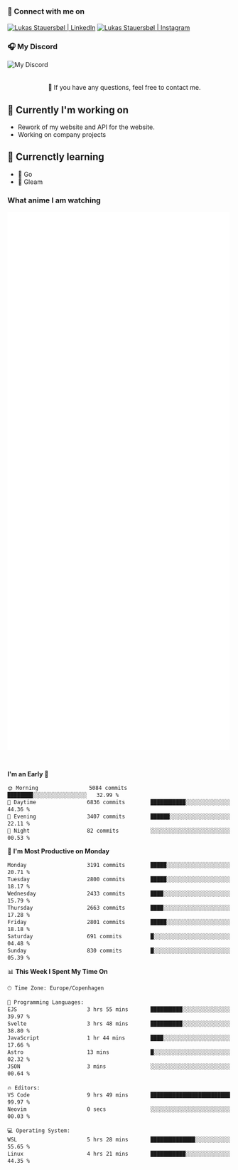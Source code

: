### 🔗 Connect with me on
<a href="https://www.instagram.com/lukas_stauersbol" target="_blank"><img align="center" src="https://raw.githubusercontent.com/stauersbol/stauersbol/main/images/instagram.svg" alt="Lukas Stauersbøl | LinkedIn" width="30px"/></a>
<a href="https://www.linkedin.com/in/lukas-stauersbol/" target="_blank"><img align="center" src="https://raw.githubusercontent.com/stauersbol/stauersbol/main/images/linkedin.svg" alt="Lukas Stauersbøl | Instagram" width="30px"/></a>

<p align="center">
 <h3>🎧 My Discord</h3>
 <img align="left" height="55px" src="https://discord.c99.nl/widget/theme-2/147806323323568128.png" alt="My Discord" />
</p>

<br/>
<br/>
<br/>
💬 If you have any questions, feel free to contact me.

## 🔭 Currently I'm working on
- Rework of my website and API for the website.
- Working on company projects
 
## 🌱 Currenctly learning
- 💙 Go
- 💜 Gleam

### What anime I am watching
<a href="https://anilist.co/user/slashiy/" align="center"><img align="center" width="500px" src="metrics.plugin.personal.anilist.svg" /></a>

<br/>

<!--START_SECTION:waka-->
**I'm an Early 🐤** 

```text
🌞 Morning                5084 commits        ████████░░░░░░░░░░░░░░░░░   32.99 % 
🌆 Daytime                6836 commits        ███████████░░░░░░░░░░░░░░   44.36 % 
🌃 Evening                3407 commits        ██████░░░░░░░░░░░░░░░░░░░   22.11 % 
🌙 Night                  82 commits          ░░░░░░░░░░░░░░░░░░░░░░░░░   00.53 % 
```
📅 **I'm Most Productive on Monday** 

```text
Monday                   3191 commits        █████░░░░░░░░░░░░░░░░░░░░   20.71 % 
Tuesday                  2800 commits        █████░░░░░░░░░░░░░░░░░░░░   18.17 % 
Wednesday                2433 commits        ████░░░░░░░░░░░░░░░░░░░░░   15.79 % 
Thursday                 2663 commits        ████░░░░░░░░░░░░░░░░░░░░░   17.28 % 
Friday                   2801 commits        █████░░░░░░░░░░░░░░░░░░░░   18.18 % 
Saturday                 691 commits         █░░░░░░░░░░░░░░░░░░░░░░░░   04.48 % 
Sunday                   830 commits         █░░░░░░░░░░░░░░░░░░░░░░░░   05.39 % 
```


📊 **This Week I Spent My Time On** 

```text
🕑︎ Time Zone: Europe/Copenhagen

💬 Programming Languages: 
EJS                      3 hrs 55 mins       ██████████░░░░░░░░░░░░░░░   39.97 % 
Svelte                   3 hrs 48 mins       ██████████░░░░░░░░░░░░░░░   38.80 % 
JavaScript               1 hr 44 mins        ████░░░░░░░░░░░░░░░░░░░░░   17.66 % 
Astro                    13 mins             █░░░░░░░░░░░░░░░░░░░░░░░░   02.32 % 
JSON                     3 mins              ░░░░░░░░░░░░░░░░░░░░░░░░░   00.64 % 

🔥 Editors: 
VS Code                  9 hrs 49 mins       █████████████████████████   99.97 % 
Neovim                   0 secs              ░░░░░░░░░░░░░░░░░░░░░░░░░   00.03 % 

💻 Operating System: 
WSL                      5 hrs 28 mins       ██████████████░░░░░░░░░░░   55.65 % 
Linux                    4 hrs 21 mins       ███████████░░░░░░░░░░░░░░   44.35 % 
```


<!--END_SECTION:waka-->
